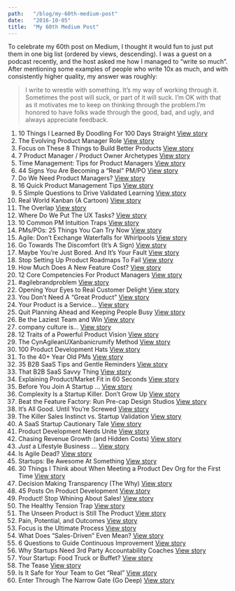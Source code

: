 ```yaml
---
path:	"/blog/my-60th-medium-post"
date:	"2016-10-05"
title:	"My 60th Medium Post"
---
```


To celebrate my 60th post on Medium, I thought it would fun to just put them in one big list (ordered by views, descending). I was a guest on a podcast recently, and the host asked me how I managed to “write so much”. After mentioning some examples of people who write 10x as much, and with consistently higher quality, my answer was roughly:


> I write to wrestle with something. It’s my way of working through it. Sometimes the post will suck, or part of it will suck. I’m OK with that as it motivates me to keep on thinking through the problem.I’m honored to have folks wade through the good, bad, and ugly, and always appreciate feedback.

1. 10 Things I Learned By Doodling For 100 Days Straight [View story](https://medium.com/personal-growth/10-things-i-learned-by-doodling-for-100-days-straight-a802753c5a25)
2. The Evolving Product Manager Role [View story](https://medium.com/the-creative-founder/the-evolving-product-manager-role-6f288bbc3cda)
3. Focus on These 8 Things to Build Better Products [View story](https://medium.com/p/focus-on-these-8-things-to-build-better-products-f2344c19602d)
4. 7 Product Manager / Product Owner Archetypes [View story](https://medium.com/p/7-product-manager-product-owner-archetypes-db4b484e134d)
5. Time Management: Tips for Product Managers [View story](https://medium.com/p/time-management-tips-for-product-managers-925e4ac5efa9)
6. 44 Signs You Are Becoming a “Real” PM/PO [View story](https://medium.com/p/44-signs-you-are-becoming-a-real-pm-po-b463bc60c849)
7. Do We Need Product Managers? [View story](https://medium.com/p/do-we-need-product-managers-9841b2749531)
8. 16 Quick Product Management Tips [View story](https://medium.com/p/16-quick-product-management-tips-292373151e7d)
9. 5 Simple Questions to Drive Validated Learning [View story](https://medium.com/p/4-simple-questions-to-drive-validated-learning-548a51a70ee5)
10. Real World Kanban (A Cartoon) [View story](https://medium.com/p/real-world-kanban-a-cartoon-116fd37f14ac)
11. The Overlap [View story](https://medium.com/p/the-overlap-puxeng-56dcfd33875b)
12. Where Do We Put The UX Tasks? [View story](https://medium.com/p/where-do-we-put-the-ux-tasks-2581eb04a04b)
13. 10 Common PM Intuition Traps [View story](https://medium.com/p/10-common-pm-intuition-traps-5a1ec5b3bdaf)
14. PMs/POs: 25 Things You Can Try Now [View story](https://medium.com/p/pms-pos-25-things-you-can-try-now-9790356aff87)
15. Agile: Don’t Exchange Waterfalls for Whirlpools [View story](https://medium.com/p/agile-dont-exchange-waterfalls-for-whirlpools-798c50c08457)
16. Go Towards The Discomfort (It’s A Sign) [View story](https://medium.com/p/go-towards-the-discomfort-its-a-sign-21ce4b1a8cc5)
17. Maybe You’re Just Bored. And It’s Your Fault [View story](https://medium.com/personal-growth/maybe-youre-just-bored-and-it-s-your-fault-46810dc57437)
18. Stop Setting Up Product Roadmaps To Fail [View story](https://medium.com/p/stop-setting-up-product-roadmaps-to-fail-3189452360a3)
19. How Much Does A New Feature Cost? [View story](https://medium.com/p/how-much-does-a-new-feature-cost-f93c82bf638f)
20. 12 Core Competencies For Product Managers [View story](https://medium.com/p/12-core-competencies-for-product-managers-8d5744f91bd)
21. #agilebrandproblem [View story](https://medium.com/p/agilebrandproblem-e57f3aba46a1)
22. Opening Your Eyes to Real Customer Delight [View story](https://medium.com/p/opening-your-eyes-to-real-customer-delight-80e3a883bd93)
23. You Don’t Need A “Great Product” [View story](https://medium.com/p/you-dont-need-a-great-product-611c14343aa9)
24. Your Product is a Service… [View story](https://medium.com/p/your-product-is-a-service-f70d92b7e992)
25. Quit Planning Ahead and Keeping People Busy [View story](https://medium.com/p/quit-planning-ahead-and-keeping-people-busy-937e74d5a1fb)
26. Be the Laziest Team and Win [View story](https://medium.com/p/be-the-laziest-team-and-win-cad598aced34)
27. company culture is… [View story](https://medium.com/p/company-culture-is-44592c36958c)
28. 12 Traits of a Powerful Product Vision [View story](https://medium.com/p/12-traits-of-a-powerful-product-vision-df3dd4b61072)
29. The CynAgileanUXanbanicrumify Method [View story](https://medium.com/p/the-cynagileanuxanbanicrumify-method-f9fdd6bf4bc2)
30. 100 Product Development Hats [View story](https://medium.com/p/100-product-development-hats-7fabbded6b8d)
31. To the 40+ Year Old PMs [View story](https://medium.com/p/to-the-40-year-old-pms-1d76fca3e1e6)
32. 35 B2B SaaS Tips and Gentle Reminders [View story](https://medium.com/p/35-b2b-saas-tips-and-gentle-reminders-789e039d1323)
33. That B2B SaaS Savvy Thing [View story](https://medium.com/p/that-b2b-saas-savvy-thing-ae56917e33c3)
34. Explaining Product/Market Fit in 60 Seconds [View story](https://medium.com/p/explaining-product-market-fit-in-60-seconds-80a0b46638b3)
35. Before You Join A Startup … [View story](https://medium.com/p/before-you-join-a-startup-2ca1fae490cf)
36. Complexity Is a Startup Killer. Don’t Grow Up [View story](https://medium.com/p/complexity-is-a-startup-killer-dont-grow-up-fd3a6883480)
37. Beat the Feature Factory: Run Pre-cap Design Studios [View story](https://medium.com/p/beat-the-feature-factory-run-pre-cap-design-studios-725d1c83ecd7)
38. It’s All Good. Until You’re Screwed [View story](https://medium.com/p/its-all-good-until-you-re-screwed-fe944e6e9a74)
39. The Killer Sales Instinct vs. Startup Validation [View story](https://medium.com/p/the-killer-sales-instinct-vs-startup-validation-da705b93c40d)
40. A SaaS Startup Cautionary Tale [View story](https://medium.com/p/a-saas-startup-cautionary-tale-dcf7eabd6402)
41. Product Development Nerds Unite [View story](https://medium.com/p/product-development-nerds-unite-1b9f5741cc95)
42. Chasing Revenue Growth (and Hidden Costs) [View story](https://medium.com/p/chasing-revenue-growth-and-hidden-costs-b63374bcf988)
43. *Just* a Lifestyle Business … [View story](https://medium.com/p/just-a-lifestyle-business-40ab8f20e005)
44. Is Agile Dead? [View story](https://medium.com/p/is-agile-dead-b34745c69837)
45. Startups: Be Awesome At Something [View story](https://medium.com/p/startups-be-awesome-at-something-8f9344aa09d3)
46. 30 Things I Think about When Meeting a Product Dev Org for the First Time [View story](https://medium.com/p/30-things-i-think-about-when-meeting-a-product-dev-org-for-the-first-time-98ba215ebe4e)
47. Decision Making Transparency (The Why) [View story](https://medium.com/p/decision-making-transparency-the-why-7f90e48fded)
48. 45 Posts On Product Development [View story](https://medium.com/p/45-posts-on-product-development-d395174f8505)
49. Product! Stop Whining About Sales! [View story](https://medium.com/p/product-stop-whining-about-sales-dcd10640ded4)
50. The Healthy Tension Trap [View story](https://medium.com/p/the-healthy-tension-trap-92727d23e37c)
51. The Unseen Product is Still The Product [View story](https://medium.com/p/the-unseen-product-is-still-the-product-8e720c98a556)
52. Pain, Potential, and Outcomes [View story](https://medium.com/p/pain-potential-and-outcomes-35e1a68cacdd)
53. Focus is the Ultimate Process [View story](https://medium.com/p/focus-is-the-ultimate-process-1c1749c20eed)
54. What Does “Sales-Driven” Even Mean? [View story](https://medium.com/p/what-does-sales-driven-even-mean-7a6ee976f1ef)
55. 6 Questions to Guide Continuous Improvement [View story](https://medium.com/p/6-questions-to-guide-continuous-improvement-4b220da713e)
56. Why Startups Need 3rd Party Accountability Coaches [View story](https://medium.com/p/why-startups-need-3rd-party-accountability-coaches-a6c450ca276d)
57. Your Startup: Food Truck or Buffet? [View story](https://medium.com/p/your-startup-food-truck-or-buffet-e619c818c190)
58. The Tease [View story](https://medium.com/p/the-tease-a7ce9053de4b)
59. Is It Safe for Your Team to Get “Real” [View story](https://medium.com/p/is-it-safe-for-your-team-to-get-real-843f297aeda9)
60. Enter Through The Narrow Gate (Go Deep) [View story](https://medium.com/p/enter-through-the-narrow-gate-go-deep-c2d6528e380a)
